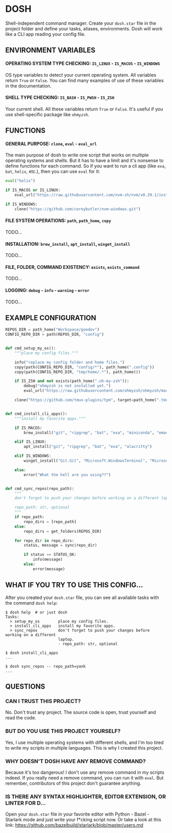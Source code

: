 # DOSH

Shell-independent command manager. Create your `dosh.star` file in the
project folder and define your tasks, aliases, environments. Dosh will
work like a CLI app reading your config file.


## ENVIRONMENT VARIABLES

#### OPERATING SYSTEM TYPE CHECKING: `IS_LINUX` - `IS_MACOS` - `IS_WINDOWS`

OS type variables to detect your current operating system. All
variables return `True` or `False`. You can find many examples of use
of these variables in the documentation.


#### SHELL TYPE CHECKING: `IS_BASH` - `IS_PWSH` - `IS_ZSH`

Your current shell. All these variables return `True` or `False`. It's
useful if you use shell-specific package like `ohmyzsh`.


## FUNCTIONS

#### GENERAL PURPOSE: `clone`, `eval` - `eval_url`

The main purpose of dosh to write one script that works on multiple
operating systems and shells. But it has to have a limit and it's
nonsense to define functions for each command. So if you want to run a
cli app (like `exa`, `bat`, `helix`, etc.), then you can use `eval`
for it:

```python
eval("helix")

if IS_MACOS or IS_LINUX:
    eval_url("https://raw.githubusercontent.com/nvm-sh/nvm/v0.39.1/install.sh")

if IS_WINDOWS:
    clone("https://github.com/coreybutler/nvm-windows.git")
```

#### FILE SYSTEM OPERATIONS: `path`, `path_home`, `copy`

TODO...


#### INSTALLATION: `brew_install`, `apt_install`, `winget_install`

TODO...


#### FILE, FOLDER, COMMAND EXISTENCY: `exists`, `exists_command`

TODO...


#### LOGGING: `debug` - `info` - `warning` - `error`

TODO...


## EXAMPLE CONFIGURATION

```python
REPOS_DIR = path_home("Workspace/goedev")
CONFIG_REPO_DIR = path(REPOS_DIR, "config")


def cmd_setup_my_os():
    """place my config files."""

    info("replace my config folder and home files.")
    copy(path(CONFIG_REPO_DIR, "config/*"), path_home(".config"))
    copy(path(CONFIG_REPO_DIR, "tmp/home/.*"), path_home())

    if IS_ZSH and not exists(path_home(".oh-my-zsh")):
        debug("ohmyzsh is not installed yet.")
        eval_url("https://raw.githubusercontent.com/ohmyzsh/ohmyzsh/master/tools/install.sh")

    clone("https://github.com/tmux-plugins/tpm", target=path_home(".tmux/plugins/tpm"), fetch=True)


def cmd_install_cli_apps():
    """install my favorite apps."""

    if IS_MACOS:
        brew_install("git", "ripgrep", "bat", "exa", "miniconda", "emacs")

    elif IS_LINUX:
        apt_install("git", "ripgrep", "bat", "exa", "alacritty")

    elif IS_WINDOWS:
        winget_install("Git.Git", "Microsoft.WindowsTerminal", "Microsoft.VisualStudioCode")

    else:
        error("What the hell are you using??")


def cmd_sync_repos(repo_path):
    """
    don't forget to push your changes before working on a different laptop.

    repo_path: str, optional
    """
    if repo_path:
        repo_dirs = [repo_path]
    else:
        repo_dirs = get_folders(REPOS_DIR)

    for repo_dir in repo_dirs:
        status, message = sync(repo_dir)

        if status == STATUS_OK:
            info(message)
        else:
            error(message)
```

## WHAT IF YOU TRY TO USE THIS CONFIG...

After you created your `dosh.star` file, you can see all available
tasks with the command `dosh help`:

```shell
$ dosh help  # or just dosh
Tasks:
  > setup_my_os        place my config files.
  > install_cli_apps   install my favorite apps.
  > sync_repos         don't forget to push your changes before working on a different
                       laptop.
                       - repo_path: str, optional

$ dosh install_cli_apps
...

$ dosh sync_repos -- repo_path=yank
...
```


## QUESTIONS

### CAN I TRUST THIS PROJECT?

No. Don't trust any project. The source code is open, trust yourself
and read the code.


### BUT DO YOU USE THIS PROJECT YOURSELF?

Yes, I use multiple operating systems with different shells, and I'm
too tired to write my scripts in multiple languages. This is why I
created this project.


### WHY DOESN'T DOSH HAVE ANY REMOVE COMMAND?

Because it's too dangerous! I don't use any remove command in my
scripts indeed. If you really need a remove command, you can run it
with `eval`. But remember, contributors of this project don't
guarantee anything.


### IS THERE ANY SYNTAX HIGHLIGHTER, EDITOR EXTENSION, OR LINTER FOR D...

Open your `dosh.star` file in your favorite editor with Python -
Bazel - Starlark mode and just write your f*cking script now.  Or take
a look at this link:
https://github.com/bazelbuild/starlark/blob/master/users.md
